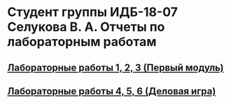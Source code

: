 # Студент группы ИДБ-18-07 Селукова В. А. Отчеты по лабораторным работам #

## [Лабораторные работы 1, 2, 3 (Первый модуль)](https://github.com/V3nji/selukova.github.io/wiki/Лабораторные-работы-1,-2,-3)

## [Лабораторные работы 4, 5, 6 (Деловая игра)](https://github.com/V3nji/selukova.github.io/wiki/Лабораторные-работы-4,-5,-6)
